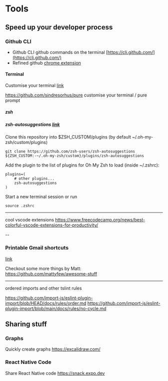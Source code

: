 # Tools

## Speed up your developer process

### Github CLI
- Github CLI github commands on the terminal [https://cli.github.com/](https://cli.github.com/)
- Refined github [chrome extension](https://chrome.google.com/webstore/detail/refined-github/hlepfoohegkhhmjieoechaddaejaokhf/related?hl=en)

#### Terminal
Customise your terminal [link](https://www.youtube.com/watch?v=xy9OIJWtarc&list=PLRHtAyhZJXF751DzeAC1kyFZJGtlWgtCO&index=32)

https://github.com/sindresorhus/pure customise your terminal / pure prompt

##### zsh
##### zsh-autosuggestions [link](https://github.com/zsh-users/zsh-autosuggestions/blob/master/INSTALL.md#oh-my-zsh)
Clone this repository into $ZSH_CUSTOM/plugins (by default ~/.oh-my-zsh/custom/plugins)

``` 
git clone https://github.com/zsh-users/zsh-autosuggestions ${ZSH_CUSTOM:-~/.oh-my-zsh/custom}/plugins/zsh-autosuggestions
```

Add the plugin to the list of plugins for Oh My Zsh to load (inside ~/.zshrc):
```
plugins=( 
    # other plugins...
    zsh-autosuggestions
)
```

Start a new terminal session or run

``` 
source .zshrc
```
---
cool vscode extensions https://www.freecodecamp.org/news/best-colorful-vscode-extensions-for-productivity/

--

### Printable Gmail shortcuts 
[link](https://docs.google.com/document/d/16h5TBdVGAjNn41h9MlFmK7_DP_WQfZyDSfkIf0RALb4/edit?usp=sharing)



Checkout some more things by Matt: https://github.com/mattyfew/awesome-stuff

<!-- https://docs.github.com/en/github/writing-on-github/organizing-information-with-tables -->

-------
ordered imports and other tslint rules

https://github.com/import-js/eslint-plugin-import/blob/HEAD/docs/rules/order.md
https://github.com/import-js/eslint-plugin-import/blob/main/docs/rules/no-cycle.md

## Sharing stuff

### Graphs
Quickly create graphs https://excalidraw.com/

### React Native Code
Share React Native code https://snack.expo.dev
